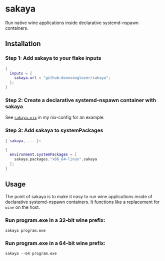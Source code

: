 # sakaya

Run native wine applications inside declarative systemd-nspawn containers.

## Installation

### Step 1: Add sakaya to your flake inputs

```nix
{
  inputs = {
    sakaya.url = "github:donovanglover/sakaya";
  };
}
```

### Step 2: Create a declarative systemd-nspawn container with sakaya

See [`sakaya.nix`](https://github.com/donovanglover/nix-config/blob/master/containers/sakaya.nix) in my nix-config for an example.

### Step 3: Add sakaya to systemPackages

```nix
{ sakaya, ... }:

{
  environment.systemPackages = [
    sakaya.packages."x86_64-linux".sakaya
  ];
}
```

## Usage

The point of sakaya is to make it easy to run wine applications inside of declarative systemd-nspawn containers. It functions like a replacement for `wine` on the host.

### Run program.exe in a 32-bit wine prefix:

```fish
sakaya program.exe
```

### Run program.exe in a 64-bit wine prefix:

```fish
sakaya --64 program.exe
```
